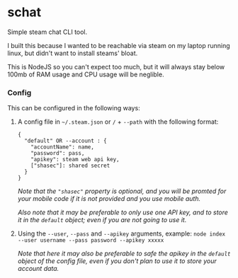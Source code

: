 # schat
Simple steam chat CLI tool.

I built this because I wanted to be reachable via steam on my laptop running linux, but didn't want to install steams' bloat.

This is NodeJS so you can't expect too much, but it will always stay 
below 100mb of RAM usage and CPU usage will be neglible. 

### Config

This can be configured in the following ways: 

1. A config file in `~/.steam.json` or `/` + `--path` with the following format: 
    ```
    {
      "default" OR --account : {
        "accountName": name,
        "password": pass,
        "apikey": steam web api key,
        ["shasec"]: shared secret
      }
    }
    ```
    _Note that the `"shasec"` property is optional, and you will be promted for your mobile code if it is not provided and you use mobile auth._

    _Also note that it may be preferable to only use one API key, and to store it in the `default` object; even if you are not going to use it._

2. Using the `--user`, `--pass` and `--apikey` arguments, example: 
    `node index --user username --pass password --apikey xxxxx`

    _Note that here it may also be preferable to safe the apikey in the `default` object of the config file, even if you don't plan to use it to store your account data._

